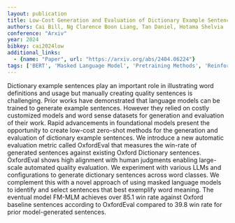 ```yaml
---
layout: publication
title: Low-Cost Generation and Evaluation of Dictionary Example Sentences
authors: Cai Bill, Ng Clarence Boon Liang, Tan Daniel, Hotama Shelvia
conference: "Arxiv"
year: 2024
bibkey: cai2024low
additional_links:
  - {name: "Paper", url: "https://arxiv.org/abs/2404.06224"}
tags: ['BERT', 'Masked Language Model', 'Pretraining Methods', 'Reinforcement Learning', 'Tools']
---
```

Dictionary example sentences play an important role in illustrating word definitions and usage but manually creating quality sentences is challenging. Prior works have demonstrated that language models can be trained to generate example sentences. However they relied on costly customized models and word sense datasets for generation and evaluation of their work. Rapid advancements in foundational models present the opportunity to create low-cost zero-shot methods for the generation and evaluation of dictionary example sentences. We introduce a new automatic evaluation metric called OxfordEval that measures the win-rate of generated sentences against existing Oxford Dictionary sentences. OxfordEval shows high alignment with human judgments enabling large-scale automated quality evaluation. We experiment with various LLMs and configurations to generate dictionary sentences across word classes. We complement this with a novel approach of using masked language models to identify and select sentences that best exemplify word meaning. The eventual model FM-MLM achieves over 85.1 win rate against Oxford baseline sentences according to OxfordEval compared to 39.8 win rate for prior model-generated sentences.
